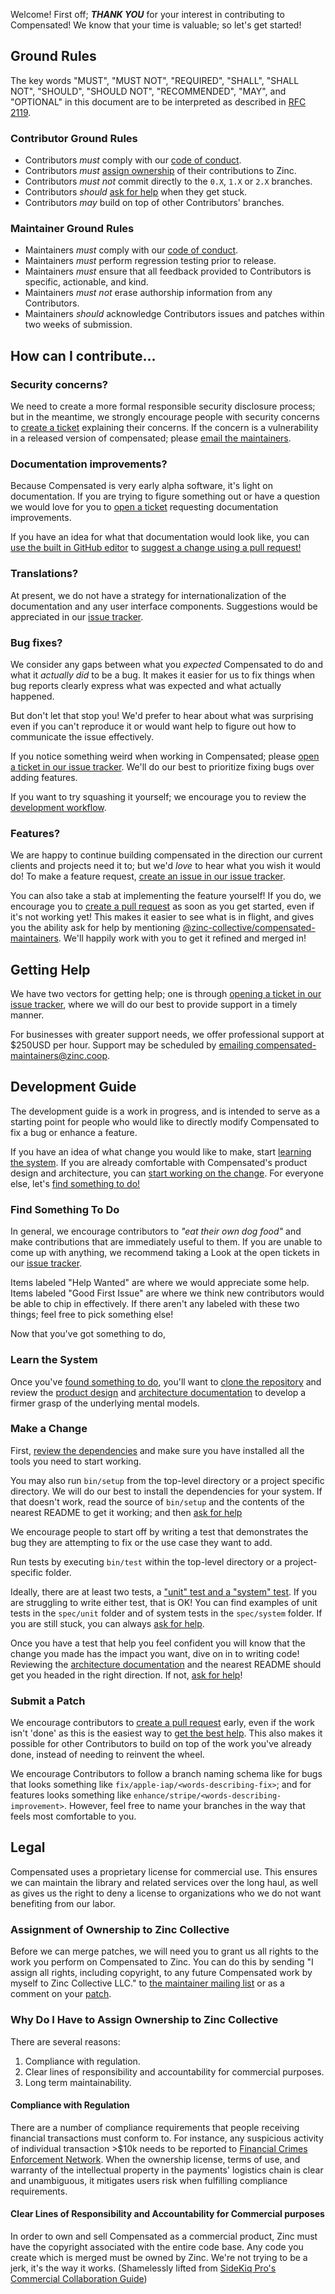 Welcome! First off; _**THANK YOU**_ for your interest in contributing to
Compensated! We know that your time is valuable; so let's get started!

## Ground Rules

The key words "MUST", "MUST NOT", "REQUIRED", "SHALL", "SHALL NOT", "SHOULD",
"SHOULD NOT", "RECOMMENDED", "MAY", and "OPTIONAL" in this document are to be
interpreted as described in [RFC 2119][rfc-2119].

### Contributor Ground Rules

- Contributors _must_ comply with our [code of conduct][code-of-conduct].
- Contributors _must_ [assign ownership][assign-ownership] of their
  contributions to Zinc.
- Contributors _must not_ commit directly to the `0.X`, `1.X` or `2.X` branches.
- Contributors _should_ [ask for help][get-help] when they get stuck.
- Contributors _may_ build on top of other Contributors' branches.

### Maintainer Ground Rules

- Maintainers _must_ comply with our [code of conduct][code-of-conduct].
- Maintainers _must_ perform regression testing prior to release.
- Maintainers _must_ ensure that all feedback provided to Contributors is
  specific, actionable, and kind.
- Maintainers _must not_ erase authorship information from any Contributors.
- Maintainers _should_ acknowledge Contributors issues and patches within two
  weeks of submission.

## How can I contribute...

### Security concerns?

We need to create a more formal responsible security disclosure process; but in
the meantime, we strongly encourage people with security concerns to [create a
ticket][issue-tracker] explaining their concerns. If the concern is a
vulnerability in a released version of compensated; please [email the
maintainers][email-maintainers].

### Documentation improvements?

Because Compensated is very early alpha software, it's light on documentation.
If you are trying to figure something out or have a question we would love for
you to [open a ticket][issue-tracker] requesting documentation improvements.

If you have an idea for what that documentation would look like, you can [use
the built in GitHub editor][editing-files-in-github] to [suggest a change using
a pull request!][creating-a-pull-request]

### Translations?

At present, we do not have a strategy for internationalization of the
documentation and any user interface components. Suggestions would be
appreciated in our [issue tracker][issue-tracker].

### Bug fixes?

We consider any gaps between what you _expected_ Compensated to do and what it
_actually did_ to be a bug. It makes it easier for us to fix things when bug
reports clearly express what was expected and what actually happened.

But don't let that stop you! We'd prefer to hear about what was surprising even
if you can't reproduce it or would want help to figure out how to communicate
the issue effectively.

If you notice something weird when working in Compensated; please [open a ticket
in our issue tracker][issue-tracker]. We'll do our best to prioritize fixing
bugs over adding features.

If you want to try squashing it yourself; we encourage you to review the
[development workflow][development-workflow].

### Features?

We are happy to continue building compensated in the direction our current
clients and projects need it to; but we'd _love_ to hear what you wish it would
do! To make a feature request, [create an issue in our issue
tracker][issue-tracker].

You can also take a stab at implementing the feature yourself! If you do, we
encourage you to [create a pull request][creating-a-pull-request] as soon as you
get started, even if it's not working yet! This makes it easier to see what is
in flight, and gives you the ability ask for help by mentioning
[@zinc-collective/compensated-maintainers][compensated-maintainers]. We'll
happily work with you to get it refined and merged in!

## Getting Help

We have two vectors for getting help; one is through [opening a ticket in our
issue tracker][issue-tracker], where we will do our best to provide support in a
timely manner.

For businesses with greater support needs, we offer professional support at
\$250USD per hour. Support may be scheduled by [emailing
compensated-maintainers@zinc.coop][email-maintainers].

## Development Guide

The development guide is a work in progress, and is intended to serve as a
starting point for people who would like to directly modify Compensated to fix a
bug or enhance a feature.

If you have an idea of what change you would like to make, start [learning the
system][learn-the-system]. If you are already comfortable with Compensated's
product design and architecture, you can [start working on the
change][making-a-change]. For everyone else, let's [find something to
do!][find-something-to-do]

### Find Something To Do

In general, we encourage contributors to _"eat their own dog food"_ and make
contributions that are immediately useful to them. If you are unable to come up
with anything, we recommend taking a Look at the open tickets in our [issue
tracker][issue-tracker].

Items labeled "Help Wanted" are where we would appreciate some help. Items
labeled "Good First Issue" are where we think new contributors would be able to
chip in effectively. If there aren't any labeled with these two things; feel
free to pick something else!

Now that you've got something to do,

### Learn the System

Once you've [found something to do][find-something-to-do], you'll want to [clone
the repository][cloning-a-repository] and review the [product
design][product-documentation] and [architecture
documentation][architecture-documentation] to develop a firmer grasp of the
underlying mental models.

### Make a Change

First, [review the dependencies][dependencies] and make sure you have installed
all the tools you need to start working.

You may also run `bin/setup` from the top-level directory or a project specific
directory. We will do our best to install the dependencies for your system. If
that doesn't work, read the source of `bin/setup` and the contents of the
nearest README to get it working; and then [ask for help][get-help]

We encourage people to start off by writing a test that demonstrates the bug
they are attempting to fix or the use case they want to add.

Run tests by executing `bin/test` within the top-level directory or a
project-specific folder.

Ideally, there are at least two tests, a ["unit" test and a "system"
test][unit-and-system-tests]. If you are struggling to write either test, that
is OK! You can find examples of unit tests in the `spec/unit` folder and of
system tests in the `spec/system` folder. If you are still stuck, you can always
[ask for help][get-help].

Once you have a test that help you feel confident you will know that the change
you made has the impact you want, dive on in to writing code! Reviewing the
[architecture documentation][architecture-documentation] and the nearest README
should get you headed in the right direction. If not, [ask for help][get-help]!

### Submit a Patch

We encourage contributors to [create a pull request][creating-a-pull-request]
early, even if the work isn't 'done' as this is the easiest way to [get the best
help][get-help]. This also makes it possible for other Contributors to build on
top of the work you've already done, instead of needing to reinvent the wheel.

We encourage Contributors to follow a branch naming schema like for bugs that
looks something like `fix/apple-iap/<words-describing-fix>`; and for features
looks something like `enhance/stripe/<words-describing-improvement>`. However,
feel free to name your branches in the way that feels most comfortable to you.

## Legal

Compensated uses a proprietary license for commercial use. This ensures we can
maintain the library and related services over the long haul, as well as gives
us the right to deny a license to organizations who we do not want benefiting
from our labor.

### Assignment of Ownership to Zinc Collective

Before we can merge patches, we will need you to grant us all rights to the work
you perform on Compensated to Zinc. You can do this by sending "I assign all
rights, including copyright, to any future Compensated work by myself to Zinc
Collective LLC." to [the maintainer mailing list][email-maintainers] or as a
comment on your [patch][creating-a-pull-request].

### Why Do I Have to Assign Ownership to Zinc Collective

There are several reasons:

1. Compliance with regulation.
2. Clear lines of responsibility and accountability for commercial purposes.
3. Long term maintainability.

#### Compliance with Regulation

There are a number of compliance requirements that people receiving financial
transactions must conform to. For instance, any suspicious activity of
individual transaction >\$10k needs to be reported to
[Financial Crimes Enforcement Network](https://www.fincen.gov). When the
ownership license, terms of use, and warranty of the intellectual property in
the payments' logistics chain is clear and unambiguous, it mitigates users risk
when fulfilling compliance requirements.

#### Clear Lines of Responsibility and Accountability for Commercial purposes

In order to own and sell Compensated as a commercial product, Zinc must have the
copyright associated with the entire code base. Any code you create which is
merged must be owned by Zinc. We're not trying to be a jerk, it's the way it
works. (Shamelessly lifted from [SideKiq Pro's Commercial Collaboration
Guide][sidekiq-pro-commercial-collaboration])

[development-workflow]: #development-guide
[dependencies]: ./README.md#dependencies
[find-something-to-do]: #find-something-to-do
[learn-the-system]: #learn-the-system
[making-a-change]: #make-a-change
[get-help]: #getting-help
[assign-ownership]: #assignment-of-ownership-to-zinc-collective
[architecture-documentation]: ./docs/ARCHITECTURE.md
[product-documentation]: ./docs/README.md
[code-of-conduct]: ./CODE_OF_CONDUCT.md
[compensated-maintainers]:
  https://github.com/orgs/zinc-collective/teams/compensated-maintainers
[cloning-a-repository]:
  https://help.github.com/en/github/creating-cloning-and-archiving-repositories/cloning-a-repository
[creating-a-pull-request]:
  https://help.github.com/en/github/collaborating-with-issues-and-pull-requests/creating-a-pull-request
[editing-files-in-github]:
  https://help.github.com/en/github/managing-files-in-a-repository/editing-files-in-your-repository
[email-maintainers]: mailto:compensated-maintainers@zinc.coop
[issue-tracker]: https://github.com/zinc-collective/compensated/issues
[rfc-2119]: https://tools.ietf.org/html/rfc2119
[sidekiq-pro-commercial-collaboration]:
  https://github.com/mperham/sidekiq/wiki/Commercial-collaboration
[unit-and-system-tests]:
  http://softwaretestingfundamentals.com/software-testing-levels/
[open-source business models]:
  https://pubsonline.informs.org/doi/abs/10.1287/mnsc.1060.0547
